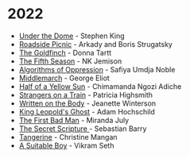 # 2022

* [Under the Dome](https://www.goodreads.com/book/show/6320534-under-the-dome) - Stephen King
* [Roadside Picnic](https://www.goodreads.com/book/show/331256.Roadside\_Picnic) - Arkady and Boris Strugatsky
* [The Goldfinch](https://www.goodreads.com/book/show/17333223-the-goldfinch) - Donna Tartt
* [The Fifth Season](https://www.goodreads.com/book/show/19161852-the-fifth-season) - NK Jemison
* [Algorithms of Oppression](https://www.goodreads.com/book/show/34762552-algorithms-of-oppression) - Safiya Umdja Noble
* [Middlemarch](https://www.goodreads.com/book/show/19089.Middlemarch) - George Eliot
* [Half of a Yellow Sun](https://www.goodreads.com/book/show/18749.Half\_of\_a\_Yellow\_Sun) - Chimamanda Ngozi Adiche
* [Strangers on a Train](https://www.goodreads.com/book/show/25622296-strangers-on-a-train) - Patricia Highsmith
* [Written on the Body](https://www.goodreads.com/book/show/15054.Written\_on\_the\_Body) - Jeanette Winterson
* [King Leopold's Ghost](https://www.goodreads.com/book/show/40961621-king-leopold-s-ghost) - Adam Hochschild
* [The First Bad Man](https://www.goodreads.com/book/show/21412400-the-first-bad-man) - Miranda July
* [The Secret Scripture ](https://www.goodreads.com/book/show/3419808-the-secret-scripture)- Sebastian Barry
* [Tangerine](https://www.goodreads.com/book/show/33123864-tangerine) - Christine Mangan
* [A Suitable Boy](https://www.goodreads.com/book/show/904265.A\_Suitable\_Boy) - Vikram Seth
